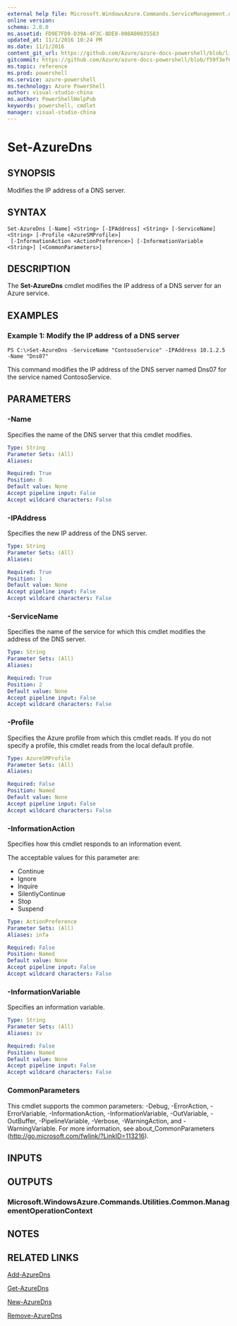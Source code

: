 ```yaml
---
external help file: Microsoft.WindowsAzure.Commands.ServiceManagement.dll-Help.xml
online version: 
schema: 2.0.0
ms.assetid: FD9E7FD9-D39A-4F3C-8DE8-008A00035583
updated_at: 11/1/2016 10:24 PM
ms.date: 11/1/2016
content_git_url: https://github.com/Azure/azure-docs-powershell/blob/live/azureps-cmdlets-docs/ServiceManagement/Azure.Service/v2.1.0/Set-AzureDns.md
gitcommit: https://github.com/Azure/azure-docs-powershell/blob/f59f3ef60bc592383812213e69fd77ba950759ed/azureps-cmdlets-docs/ServiceManagement/Azure.Service/v2.1.0/Set-AzureDns.md
ms.topic: reference
ms.prod: powershell
ms.service: azure-powershell
ms.technology: Azure PowerShell
author: visual-studio-china
ms.author: PowerShellHelpPub
keywords: powershell, cmdlet
manager: visual-studio-china
---
```


# Set-AzureDns

## SYNOPSIS
Modifies the IP address of a DNS server.

## SYNTAX

```
Set-AzureDns [-Name] <String> [-IPAddress] <String> [-ServiceName] <String> [-Profile <AzureSMProfile>]
 [-InformationAction <ActionPreference>] [-InformationVariable <String>] [<CommonParameters>]
```

## DESCRIPTION
The **Set-AzureDns** cmdlet modifies the IP address of a DNS server for an Azure service.

## EXAMPLES

### Example 1: Modify the IP address of a DNS server
```
PS C:\>Set-AzureDns -ServiceName "ContosoService" -IPAddress 10.1.2.5 -Name "Dns07"
```

This command modifies the IP address of the DNS server named Dns07 for the service named ContosoService.

## PARAMETERS

### -Name
Specifies the name of the DNS server that this cmdlet modifies.

```yaml
Type: String
Parameter Sets: (All)
Aliases: 

Required: True
Position: 0
Default value: None
Accept pipeline input: False
Accept wildcard characters: False
```

### -IPAddress
Specifies the new IP address of the DNS server.

```yaml
Type: String
Parameter Sets: (All)
Aliases: 

Required: True
Position: 1
Default value: None
Accept pipeline input: False
Accept wildcard characters: False
```

### -ServiceName
Specifies the name of the service for which this cmdlet modifies the address of the DNS server.

```yaml
Type: String
Parameter Sets: (All)
Aliases: 

Required: True
Position: 2
Default value: None
Accept pipeline input: False
Accept wildcard characters: False
```

### -Profile
Specifies the Azure profile from which this cmdlet reads.
If you do not specify a profile, this cmdlet reads from the local default profile.

```yaml
Type: AzureSMProfile
Parameter Sets: (All)
Aliases: 

Required: False
Position: Named
Default value: None
Accept pipeline input: False
Accept wildcard characters: False
```

### -InformationAction
Specifies how this cmdlet responds to an information event.

The acceptable values for this parameter are:

- Continue
- Ignore
- Inquire
- SilentlyContinue
- Stop
- Suspend

```yaml
Type: ActionPreference
Parameter Sets: (All)
Aliases: infa

Required: False
Position: Named
Default value: None
Accept pipeline input: False
Accept wildcard characters: False
```

### -InformationVariable
Specifies an information variable.

```yaml
Type: String
Parameter Sets: (All)
Aliases: iv

Required: False
Position: Named
Default value: None
Accept pipeline input: False
Accept wildcard characters: False
```

### CommonParameters
This cmdlet supports the common parameters: -Debug, -ErrorAction, -ErrorVariable, -InformationAction, -InformationVariable, -OutVariable, -OutBuffer, -PipelineVariable, -Verbose, -WarningAction, and -WarningVariable. For more information, see about_CommonParameters (http://go.microsoft.com/fwlink/?LinkID=113216).

## INPUTS

## OUTPUTS

### Microsoft.WindowsAzure.Commands.Utilities.Common.ManagementOperationContext

## NOTES

## RELATED LINKS

[Add-AzureDns](xref:ServiceManagement/Azure.Service/v2.1.0/Add-AzureDns.md)

[Get-AzureDns](xref:ServiceManagement/Azure.Service/v2.1.0/Get-AzureDns.md)

[New-AzureDns](xref:ServiceManagement/Azure.Service/v2.1.0/New-AzureDns.md)

[Remove-AzureDns](xref:ServiceManagement/Azure.Service/v2.1.0/Remove-AzureDns.md)


